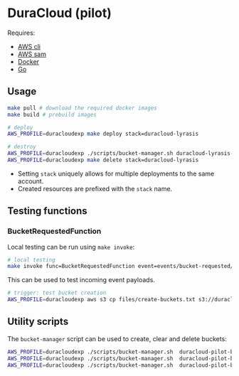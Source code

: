 # DuraCloud (pilot)

Requires:

- [AWS cli](https://docs.aws.amazon.com/cli/latest/userguide/getting-started-install.html)
- [AWS sam](https://docs.aws.amazon.com/serverless-application-model/latest/developerguide/install-sam-cli.html)
- [Docker](https://docs.docker.com/engine/install/)
- [Go](https://go.dev/doc/install)

## Usage

```bash
make pull # download the required docker images
make build # prebuild images

# deploy
AWS_PROFILE=duracloudexp make deploy stack=duracloud-lyrasis

# destroy
AWS_PROFILE=duracloudexp ./scripts/bucket-manager.sh duracloud-lyrasis-bucket-requested empty
AWS_PROFILE=duracloudexp make delete stack=duracloud-lyrasis
```

- Setting `stack` uniquely allows for multiple deployments to the same account.
- Created resources are prefixed with the `stack` name.

## Testing functions

### BucketRequestedFunction

Local testing can be run using `make invoke`:

```bash
# local testing
make invoke func=BucketRequestedFunction event=events/bucket-requested/event.json
```

This can be used to test incoming event payloads.

```bash
# trigger: test bucket creation
AWS_PROFILE=duracloudexp aws s3 cp files/create-buckets.txt s3://duracloud-lyrasis-bucket-requested/
```

## Utility scripts

The `bucket-manager` script can be used to create, clear and delete buckets:

```bash
AWS_PROFILE=duracloudexp ./scripts/bucket-manager.sh  duracloud-pilot-bucket1 create
AWS_PROFILE=duracloudexp ./scripts/bucket-manager.sh  duracloud-pilot-bucket1 empty
AWS_PROFILE=duracloudexp ./scripts/bucket-manager.sh  duracloud-pilot-bucket1 delete
```
